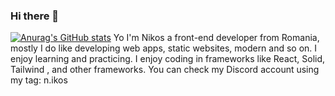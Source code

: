 ### Hi there 👋

[![Anurag's GitHub stats](https://github-readme-stats.vercel.app/api?username=N1kos9anuraghazra)](https://github.com/anuraghazra/github-readme-stats)
Yo I'm Nikos a front-end developer from Romania, mostly I do like developing web apps, static websites, modern and so on. I enjoy learning and practicing. I enjoy coding in frameworks like React, Solid, Tailwind , and other frameworks. You can check my Discord account using my tag:  n.ikos
